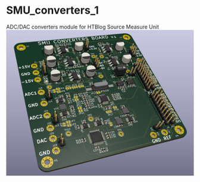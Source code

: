 # SMU_converters_1

ADC/DAC converters module for HTBlog Source Measure Unit
![No image](3D_converters.png "3D image")
